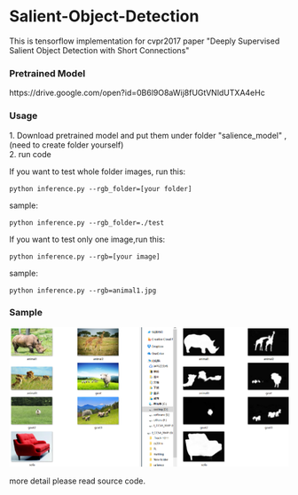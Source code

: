 # Salient-Object-Detection
This is tensorflow implementation for cvpr2017 paper "Deeply Supervised Salient Object Detection with Short Connections"

<h3>Pretrained Model</h3>
https://drive.google.com/open?id=0B6l9O8aWij8fUGtVNldUTXA4eHc

<h3>Usage</h3>
1. Download pretrained model and put them under folder "salience_model" ,(need to create folder yourself)<br />
2. run code<br />

If you want to test whole folder images, run this:  

```
python inference.py --rgb_folder=[your folder]
```

sample:  

```
python inference.py --rgb_folder=./test
```

If you want to test only one image,run this:  

```
python inference.py --rgb=[your image]
```

sample:

```
python inference.py --rgb=animal1.jpg
```

<h3>Sample</h3>

![Sample](samples/1.png)

more detail please read source code.
